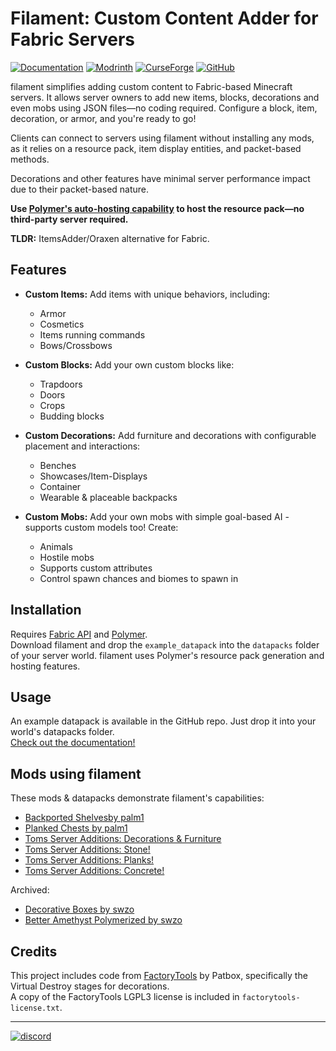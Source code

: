 # Filament: Custom Content Adder for Fabric Servers

[![Documentation](https://cdn.jsdelivr.net/npm/@intergrav/devins-badges@3/assets/cozy/documentation/generic_64h.png)](https://tomalbrc.de/docs/filament)
[![Modrinth](https://cdn.jsdelivr.net/npm/@intergrav/devins-badges@3/assets/cozy/available/modrinth_64h.png)](https://modrinth.com/mod/filament)
[![CurseForge](https://cdn.jsdelivr.net/npm/@intergrav/devins-badges@3/assets/cozy/available/curseforge_64h.png)](https://www.curseforge.com/minecraft/mc-mods/filament)
[![GitHub](https://cdn.jsdelivr.net/npm/@intergrav/devins-badges@3/assets/cozy/available/github_64h.png)](https://github.com/tomalbrc/filament)  


filament simplifies adding custom content to Fabric-based Minecraft servers. It allows server owners to add new items, blocks, decorations and even mobs using JSON files—no coding required. Configure a block, item, decoration, or armor, and you're ready to go!

Clients can connect to servers using filament without installing any mods, as it relies on a resource pack, item display entities, and packet-based methods. 

Decorations and other features have minimal server performance impact due to their packet-based nature.

**Use [Polymer's auto-hosting capability](https://polymer.pb4.eu/latest/user/resource-pack-hosting/) to host the resource pack—no third-party server required.**

**TLDR:** ItemsAdder/Oraxen alternative for Fabric.

## Features
- **Custom Items:** Add items with unique behaviors, including:
  - Armor
  - Cosmetics
  - Items running commands
  - Bows/Crossbows


- **Custom Blocks:** Add your own custom blocks like:
  - Trapdoors
  - Doors
  - Crops
  - Budding blocks


- **Custom Decorations:** Add furniture and decorations with configurable placement and interactions:
  - Benches
  - Showcases/Item-Displays
  - Container
  - Wearable & placeable backpacks

- **Custom Mobs:** Add your own mobs with simple goal-based AI - supports custom models too! Create:
  - Animals
  - Hostile mobs
  - Supports custom attributes
  - Control spawn chances and biomes to spawn in

## Installation
Requires [Fabric API](https://modrinth.com/mod/fabric-api) and [Polymer](https://modrinth.com/mod/polymer).  
Download filament and drop the `example_datapack` into the `datapacks` folder of your server world. filament uses Polymer's resource pack generation and hosting features.

## Usage
An example datapack is available in the GitHub repo. Just drop it into your world's datapacks folder.  
[Check out the documentation!](https://tomalbrc.de/projects/filament/docs)

## Mods using filament
These mods & datapacks demonstrate filament's capabilities:
- [Backported Shelvesby palm1](https://modrinth.com/datapack/backported-shelves)
- [Planked Chests by palm1](https://modrinth.com/datapack/planked-chests)
- [Toms Server Additions: Decorations & Furniture](https://modrinth.com/mod/tsa-decorations)  
- [Toms Server Additions: Stone!](https://modrinth.com/mod/tsa-stone)  
- [Toms Server Additions: Planks!](https://modrinth.com/mod/tsa-planks)  
- [Toms Server Additions: Concrete!](https://modrinth.com/mod/tsa-concrete)  

Archived:
- [Decorative Boxes by swzo](https://modrinth.com/mod/decorative-boxes)  
- [Better Amethyst Polymerized by swzo](https://modrinth.com/mod/better-amethyst-polymerized)  

## Credits
This project includes code from [FactoryTools](https://github.com/Patbox/FactoryTools) by Patbox, specifically the Virtual Destroy stages for decorations.  
A copy of the FactoryTools LGPL3 license is included in `factorytools-license.txt`.

---

[![discord](https://cdn.jsdelivr.net/npm/@intergrav/devins-badges@3/assets/cozy/social/discord-singular_64h.png)](https://discord.gg/9X6w2kfy89)  
